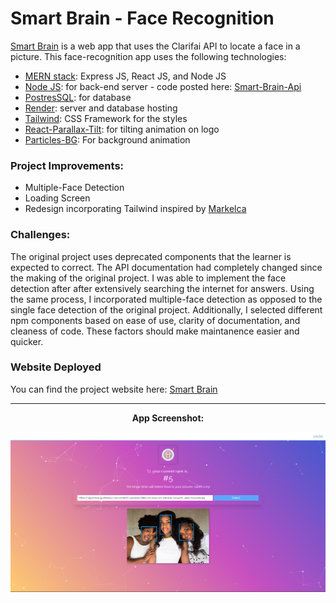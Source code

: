 # Smart Brain - Face Recognition

[Smart Brain](https://tjrelly.github.io/smart-brain/) is a web app that uses the Clarifai API to locate a face in a picture. This face-recognition app uses the following technologies:

- [MERN stack](https://www.mongodb.com/mern-stack): Express JS, React JS, and Node JS
- [Node JS](https://nodejs.org/en/): for back-end server - code posted here: [Smart-Brain-Api](https://github.com/TJRelly/smart-brain-api)
- [PostresSQL](https://www.postgresql.org/): for database
- [Render](https://render.com/): server and database hosting
- [Tailwind](https://tailwindcss.com/): CSS Framework for the styles
- [React-Parallax-Tilt](https://www.npmjs.com/package/react-parallax-tilt): for tilting animation on logo
- [Particles-BG](https://www.npmjs.com/package/particles-bg): For background animation

### Project Improvements: 
- Multiple-Face Detection
- Loading Screen
- Redesign incorporating Tailwind inspired by [Markelca](https://github.com/MarkelCA/smart-brain)

### Challenges: 
The original project uses deprecated components that the learner is expected to correct. The API documentation had completely changed since the making of the original project. I was able to implement the face detection after after extensively searching the internet for answers. Using the same process, I incorporated multiple-face detection as opposed to the single face detection of the original project. Additionally, I selected different npm components based on ease of use, clarity of documentation, and cleaness of code.  These factors should make maintanence easier and quicker.

### Website Deployed

You can find the project website here: [Smart Brain](https://tjrelly.github.io/smart-brain/)

---

<div align='center'>
    <p><b>App Screenshot:<b></p>
    <img src='./public/smart-brain-screenshot.png'/>
</div>
